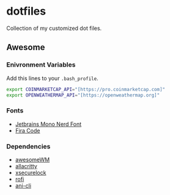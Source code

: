 # dotfiles
Collection of my customized dot files.
## Awesome
### Enivronment Variables
Add this lines to your `.bash_profile`.
```bash
export COINMARKETCAP_API="[https://pro.coinmarketcap.com]"
export OPENWEATHERMAP_API="[https://openweathermap.org]"
```
### Fonts
- [Jetbrains Mono Nerd Font](https://github.com/ryanoasis/nerd-fonts)
- [Fira Code](https://github.com/tonsky/FiraCode)
### Dependencies
- [awesomeWM](https://awesomewm.org)
- [allacritty](https://github.com/alacritty/alacritty)
- [xsecurelock](https://github.com/google/xsecurelock)
- [rofi](https://github.com/davatorium/rofi)
- [ani-cli](https://github.com/pystardust/ani-cli)
